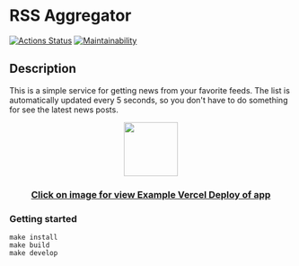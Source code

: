 # RSS Aggregator
[![Actions Status](https://github.com/JS-Demi/frontend-project-11/actions/workflows/hexlet-check.yml/badge.svg)](https://github.com/JS-Demi/frontend-project-11/actions)
[![Maintainability](https://api.codeclimate.com/v1/badges/e945d1ea0e93c05bda6d/maintainability)](https://codeclimate.com/github/JS-Demi/frontend-project-11/maintainability)

## Description
This is a simple service for getting news from your favorite feeds. The list is automatically updated every 5 seconds, so you don't have to do something for see the latest news posts.

<p align="center">
  <a href="https://rss-aggregator-omega.vercel.app/">
    <img src="https://assets.vercel.com/image/upload/v1588805858/repositories/vercel/logo.png" height="96">
    <h3 align="center">Click on image for view Example Vercel Deploy of app</h3>
  </a>
</p>

### Getting started
```
make install
make build
make develop
```